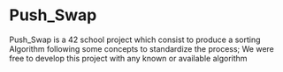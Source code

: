 # Push_Swap
 Push_Swap is a 42 school project which consist to produce a sorting Algorithm following some concepts to standardize the process; We were free to develop this project with any known or available algorithm
